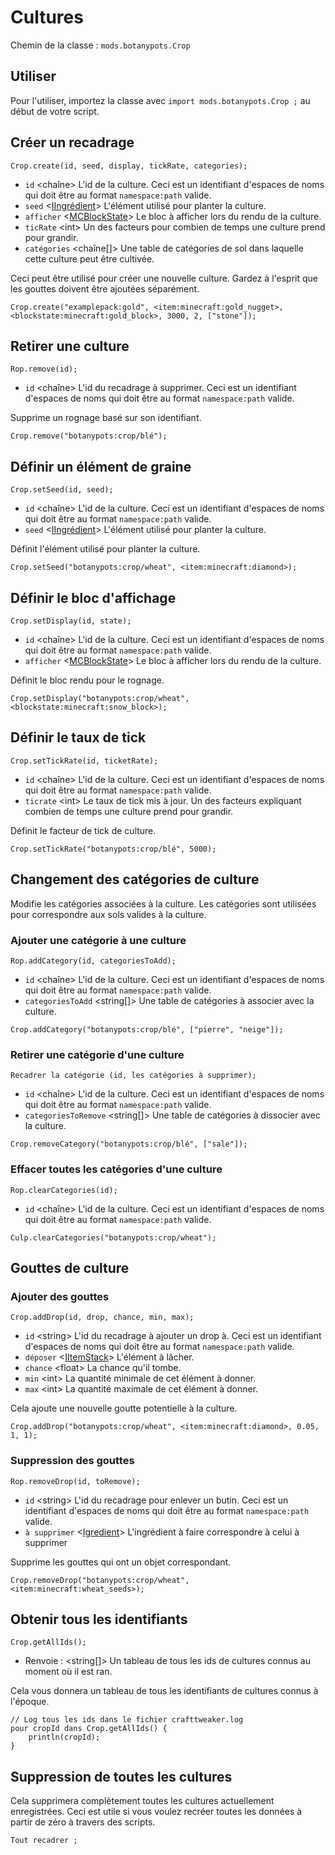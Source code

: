 # Cultures

Chemin de la classe : `mods.botanypots.Crop`

## Utiliser

Pour l'utiliser, importez la classe avec `import mods.botanypots.Crop ;` au début de votre script.

## Créer un recadrage

`Crop.create(id, seed, display, tickRate, categories);`

- `id` &lt;chaîne> L'id de la culture. Ceci est un identifiant d'espaces de noms qui doit être au format `namespace:path` valide.
- `seed` <[IIngrédient](/vanilla/api/items/IIngredient)> L'élément utilisé pour planter la culture.
- `afficher` <[MCBlockState](/vanilla/api/blocks/MCBlockState)> Le bloc à afficher lors du rendu de la culture.
- `ticRate` &lt;int> Un des facteurs pour combien de temps une culture prend pour grandir.
- `catégories` &lt;chaîne[]> Une table de catégories de sol dans laquelle cette culture peut être cultivée.

Ceci peut être utilisé pour créer une nouvelle culture. Gardez à l'esprit que les gouttes doivent être ajoutées séparément.

```zenscript
Crop.create("examplepack:gold", <item:minecraft:gold_nugget>, <blockstate:minecraft:gold_block>, 3000, 2, ["stone"]);
```

## Retirer une culture

`Rop.remove(id);`

- `id` &lt;chaîne> L'id du recadrage à supprimer. Ceci est un identifiant d'espaces de noms qui doit être au format `namespace:path` valide.

Supprime un rognage basé sur son identifiant.

```zenscript
Crop.remove("botanypots:crop/blé");
```

## Définir un élément de graine

`Crop.setSeed(id, seed);`

- `id` &lt;chaîne> L'id de la culture. Ceci est un identifiant d'espaces de noms qui doit être au format `namespace:path` valide.
- `seed` <[IIngrédient](/vanilla/api/items/IIngredient)> L'élément utilisé pour planter la culture.

Définit l'élément utilisé pour planter la culture.

```zenscript
Crop.setSeed("botanypots:crop/wheat", <item:minecraft:diamond>);
```

## Définir le bloc d'affichage

`Crop.setDisplay(id, state);`

- `id` &lt;chaîne> L'id de la culture. Ceci est un identifiant d'espaces de noms qui doit être au format `namespace:path` valide.
- `afficher` <[MCBlockState](/vanilla/api/blocks/MCBlockState)> Le bloc à afficher lors du rendu de la culture.

Définit le bloc rendu pour le rognage.

```zenscript
Crop.setDisplay("botanypots:crop/wheat", <blockstate:minecraft:snow_block>);
```

## Définir le taux de tick

`Crop.setTickRate(id, ticketRate);`

- `id` &lt;chaîne> L'id de la culture. Ceci est un identifiant d'espaces de noms qui doit être au format `namespace:path` valide.
- `ticrate` &lt;int> Le taux de tick mis à jour. Un des facteurs expliquant combien de temps une culture prend pour grandir.

Définit le facteur de tick de culture.

```zenscript
Crop.setTickRate("botanypots:crop/blé", 5000);
```

## Changement des catégories de culture

Modifie les catégories associées à la culture. Les catégories sont utilisées pour correspondre aux sols valides à la culture.

### Ajouter une catégorie à une culture

`Rop.addCategory(id, categoriesToAdd);`

- `id` &lt;chaîne> L'id de la culture. Ceci est un identifiant d'espaces de noms qui doit être au format `namespace:path` valide.
- `categoriesToAdd` &lt;string[]> Une table de catégories à associer avec la culture.

```zenscript
Crop.addCategory("botanypots:crop/blé", ["pierre", "neige"]);
```

### Retirer une catégorie d'une culture

`Recadrer la catégorie (id, les catégories à supprimer);`

- `id` &lt;chaîne> L'id de la culture. Ceci est un identifiant d'espaces de noms qui doit être au format `namespace:path` valide.
- `categoriesToRemove` &lt;string[]> Une table de catégories à dissocier avec la culture.

```zenscript
Crop.removeCategory("botanypots:crop/blé", ["sale"]);
```

### Effacer toutes les catégories d'une culture

`Rop.clearCategories(id);`

- `id` &lt;chaîne> L'id de la culture. Ceci est un identifiant d'espaces de noms qui doit être au format `namespace:path` valide.

```zenscript
Culp.clearCategories("botanypots:crop/wheat");
```

## Gouttes de culture

### Ajouter des gouttes

`Crop.addDrop(id, drop, chance, min, max);`

- `id` &lt;string> L'id du recadrage à ajouter un drop à. Ceci est un identifiant d'espaces de noms qui doit être au format `namespace:path` valide.
- `déposer` <[IItemStack](/vanilla/api/items/IItemStack)> L'élément à lâcher.
- `chance` &lt;float> La chance qu'il tombe.
- `min` &lt;int> La quantité minimale de cet élément à donner.
- `max` &lt;int> La quantité maximale de cet élément à donner.

Cela ajoute une nouvelle goutte potentielle à la culture.

```zenscript
Crop.addDrop("botanypots:crop/wheat", <item:minecraft:diamond>, 0.05, 1, 1);
```

### Suppression des gouttes

`Rop.removeDrop(id, toRemove);`

- `id` &lt;string> L'id du recadrage pour enlever un butin. Ceci est un identifiant d'espaces de noms qui doit être au format `namespace:path` valide.
- `à supprimer` <[Igredient](/vanilla/api/items/IIngredient)> L'ingrédient à faire correspondre à celui à supprimer

Supprime les gouttes qui ont un objet correspondant.

```zenscript
Crop.removeDrop("botanypots:crop/wheat", <item:minecraft:wheat_seeds>);
```

## Obtenir tous les identifiants

`Crop.getAllIds();`

- Renvoie : &lt;string[]> Un tableau de tous les ids de cultures connus au moment où il est ran.

Cela vous donnera un tableau de tous les identifiants de cultures connus à l'époque.

```zenscript
// Log tous les ids dans le fichier crafttweaker.log
pour cropId dans Crop.getAllIds() {
    println(cropId);
}
```

## Suppression de toutes les cultures

Cela supprimera complètement toutes les cultures actuellement enregistrées. Ceci est utile si vous voulez recréer toutes les données à partir de zéro à travers des scripts.

```zenscript
Tout recadrer ;
```
